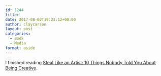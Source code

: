 ```yaml
---
id: 1244
title: 
date: 2017-08-02T19:23:12+00:00
author: claycarson
layout: post
categories: 
  - Book
  - Media
format: aside
---
```

I finished reading [Steal Like an Artist: 10 Things Nobody Told You About Being Creative](https://www.amazon.com/gp/product/B0074QGGK6/?tag=ryanholnet-20).<!--more-->